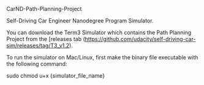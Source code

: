 CarND-Path-Planning-Project

Self-Driving Car Engineer Nanodegree Program
Simulator.

You can download the Term3 Simulator which contains the Path Planning Project from the [releases tab (https://github.com/udacity/self-driving-car-sim/releases/tag/T3_v1.2).

To run the simulator on Mac/Linux, first make the binary file executable with the following command:

sudo chmod u+x {simulator_file_name}

